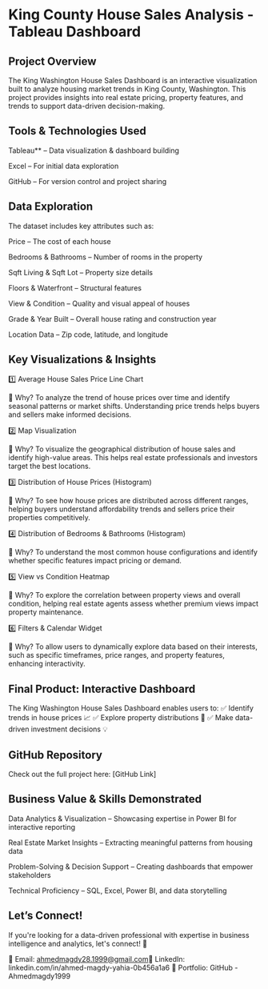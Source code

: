 # King County House Sales Analysis - Tableau Dashboard 

## Project Overview

The King Washington House Sales Dashboard is an interactive visualization built to analyze housing market trends in King County, Washington. This project provides insights into real estate pricing, property features, and trends to support data-driven decision-making.

## Tools & Technologies Used

Tableau** – Data visualization & dashboard building 

Excel – For initial data exploration

GitHub – For version control and project sharing

## Data Exploration

The dataset includes key attributes such as:

Price – The cost of each house

Bedrooms & Bathrooms – Number of rooms in the property

Sqft Living & Sqft Lot – Property size details

Floors & Waterfront – Structural features

View & Condition – Quality and visual appeal of houses

Grade & Year Built – Overall house rating and construction year

Location Data – Zip code, latitude, and longitude

## Key Visualizations & Insights

1️⃣ Average House Sales Price Line Chart

📌 Why? To analyze the trend of house prices over time and identify seasonal patterns or market shifts. Understanding price trends helps buyers and sellers make informed decisions.

2️⃣ Map Visualization

📌 Why? To visualize the geographical distribution of house sales and identify high-value areas. This helps real estate professionals and investors target the best locations.

3️⃣ Distribution of House Prices (Histogram)

📌 Why? To see how house prices are distributed across different ranges, helping buyers understand affordability trends and sellers price their properties competitively.

4️⃣ Distribution of Bedrooms & Bathrooms (Histogram)

📌 Why? To understand the most common house configurations and identify whether specific features impact pricing or demand.

5️⃣ View vs Condition Heatmap

📌 Why? To explore the correlation between property views and overall condition, helping real estate agents assess whether premium views impact property maintenance.

6️⃣ Filters & Calendar Widget

📌 Why? To allow users to dynamically explore data based on their interests, such as specific timeframes, price ranges, and property features, enhancing interactivity.

## Final Product: Interactive Dashboard

The King Washington House Sales Dashboard enables users to:
✅ Identify trends in house prices 📈
✅ Explore property distributions 🏡
✅ Make data-driven investment decisions 💡

## GitHub Repository

Check out the full project here: [GitHub Link]

## Business Value & Skills Demonstrated

Data Analytics & Visualization – Showcasing expertise in Power BI for interactive reporting

Real Estate Market Insights – Extracting meaningful patterns from housing data

Problem-Solving & Decision Support – Creating dashboards that empower stakeholders

Technical Proficiency – SQL, Excel, Power BI, and data storytelling

## Let’s Connect!

If you're looking for a data-driven professional with expertise in business intelligence and analytics, let's connect! 🚀

📧 Email: ahmedmagdy28.1999@gmail.com🔗 LinkedIn: linkedin.com/in/ahmed-magdy-yahia-0b456a1a6
📂 Portfolio: GitHub - Ahmedmagdy1999

